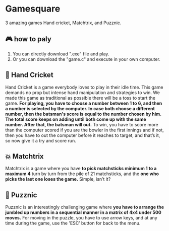 # Gamesquare
 3 amazing games  Hand cricket, Matchtrix, and Puzznic.
 

 
## :video_game: **how to paly**
1. You can directly download ".exe" file and play.
2. Or you can download the "game.c" and execute in your own computer.

## :cricket_game: **Hand Cricket**
Hand Cricket is a game everybody loves to play in their idle time. This game demands no prop but intense hand manipulation and strategies to win. We made this game as traditional as possible there will be a toss to start the game. **For playing, you have to choose a number between 1 to 6, and then a number is selected by the computer. In case both choose a different number, then the batsman's score is equal to the number chosen by him. The total score keeps on adding until both come up with the same number. After that, the batsman will out.** To win, you have to score more than the computer scored if you are the bowler in the first innings and if not, then you have to out the computer before it reaches to target, and that’s it, so now give it a try and score run.

## :boom: **Matchtrix**
Matchtrix is a game where you have **to pick matchsticks minimum 1 to a maximum 4** turn by turn from the pile of 21 matchsticks, and the **one who picks the last one loses the game.** Simple, isn’t it?

## :game_die: **Puzznic**
Puzznic is an interestingly challenging game where **you have to arrange the jumbled up numbers in a sequential manner in a matrix of 4x4 under 500 moves.** For moving in the puzzle, you have to use arrow keys, and at any time during the game, use the 'ESC’ button for back to the menu.

